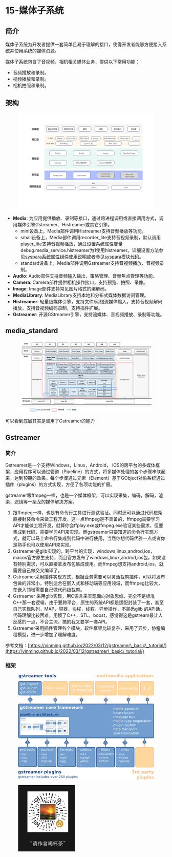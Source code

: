# 15-媒体子系统

## 简介

媒体子系统为开发者提供一套简单且易于理解的接口，使得开发者能够方便接入系统并使用系统的媒体资源。

媒体子系统包含了音视频、相机相关媒体业务，提供以下常用功能：

* 音频播放和录制。
* 视频播放和录制。
* 相机拍照和录制。

## 架构

<figure><img src=".gitbook/assets/image.png" alt=""><figcaption></figcaption></figure>

* **Media**: 为应用提供播放、录制等接口，通过跨进程调用或直接调用方式，调用媒体引擎Gstreamer、Histreamer或其它引擎。
  * mini设备上，Media部件调用Histreamer支持音频播放等功能。
  * small设备上，Media部件调用recorder\_lite支持音视频录制，默认调用player\_lite支持音视频播放，通过设置系统属性变量debug.media\_service.histreamer为1使用histreamer。详细设置方法参见[syspara系统属性组件使用说明](https://gitee.com/openharmony/docs/blob/master/zh-cn/device-dev/subsystems/subsys-boot-init-sysparam.md)或者参见[syspara模块代码](https://gitee.com/openharmony/startup\_syspara\_lite)。
  * standard设备上，Media部件调用Gstreamer支持音视频播放、音视频录制。
* **Audio**: Audio部件支持音频输入输出、策略管理、音频焦点管理等功能。
* **Camera**: Camera部件提供相机操作接口，支持预览、拍照、录像。
* **Image**: Image部件支持常见图片格式的编解码。
* **MediaLibrary**: MediaLibrary支持本地和分布式媒体数据访问管理。
* **Histreamer**: 轻量级媒体引擎，支持文件/网络流媒体输入，支持音视频解码播放，支持音视频编码录制，支持插件扩展。
* **Gstreamer**: 开源GStreamer引擎，支持流媒体、音视频播放、录制等功能。

## media\_standard

<figure><img src=".gitbook/assets/image (1).png" alt=""><figcaption></figcaption></figure>

可以看到底层其实是调用了Gstreamer的能力

## Gstreamer

### 简介

Gstreamer是一个支持Windows，Linux，Android， iOS的跨平台的多媒体框架，应用程序可以通过管道（Pipeline）的方式，将多媒体处理的各个步骤串联起来，达到预期的效果。每个步骤通过元素（Element）基于GObject对象系统通过插件（plugins）的方式实现，方便了各项功能的扩展。&#x20;

gstreamer跟ffmpeg一样，也是一个媒体框架，可以实现采集，编码，解码，渲染，滤镜等一条龙的媒体解决方案。

1. 跟ffmpeg一样，也是有命令行工具进行测试验证。同时还可以通过代码框架直接封装命令来做工程开发，这一点ffmpeg是不具备的，ffmpeg需要学习API才能做工程开发，就算你会ffplay.exe或ffmpeg.exe验证某些需求，但要集成到代码，需要学习API来实现。而gstreamer只要知道的命令行实现方式，就可以马上命令行集成到代码中进行使用，当然你想代码优雅一点或者你是熟手也可以使用API来实现。
2. Gstreamer是glib实现的，跨平台的实现，windows,linux,androd,ios，macos官方原生支持，而且官方发布了windows,linux,androd,ios包，如果没有特别需求，可以直接拿发布包集成使用。而ffmpeg想支持android,ios，就需要自己做交叉编译了。
3. Gstreamer采用插件实现方式，根据业务需要可以灵活裁剪插件，可以将发布包做的非常小，特别适合在嵌入式和移动端等应用领域，而ffmpeg比较大，在嵌入领域需要自己做代码级裁剪。
4. Gstreamer 采用glib实现，用C语言来实现面向对象思维，完全不是标准C++那一套逻辑，由于要跨平台，原生的系统API都是适配封装了一套，甚至自己实现队列，MAP，容器，协程，线程，异步操作，不熟悉glib 的API话，代码理解比较困难，用惯了C++，STL，boost，感觉得这是gstream最让人反感的一点，不合主流，搞的我又要学一套API。
5. Gstreamer采用插件管理各个模块，软件框架比较复杂，采用了异步，协程编程模型，进一步增加了理解难度。

参考文档：[https://vinming.github.io/2022/03/12/gstreamer\_basic\_tutorial/](https://vinming.github.io/2022/03/12/gstreamer\_basic\_tutorial/)

### 框架

<figure><img src=".gitbook/assets/image (2).png" alt=""><figcaption></figcaption></figure>

<figure><img src=".gitbook/assets/1719478519308.png" alt="" width="177"><figcaption></figcaption></figure>
